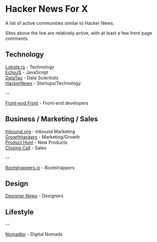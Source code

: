 # Hacker News For X

A list of active communities similar to Hacker News.

Sites above the line are relatively active, with at least a few front page comments.

## Technology

[Lobste.rs](https://lobste.rs/) - Technology  
[EchoJS](http://www.echojs.com/) - JavaScript  
[DataTau](http://www.datatau.com/) - Data Scientists  
[HackerNews](https://news.ycombinator.com/) - Startups/Technology  

--

[Front-end Front](http://frontendfront.com/) - Front-end developers

## Business / Marketing / Sales

[Inbound.org](http://inbound.org/) - Inbound Marketing  
[Growthhackers](http://growthhackers.com/) - Marketing/Growth  
[Product Hunt](http://www.producthunt.com/) - New Products  
[Closing Call](http://closingcall.co/) - Sales  

--

[Bootstrappers.io](http://www.bootstrappers.io/) - Bootstrappers  

## Design

[Designer News](https://www.designernews.co/) - Designers  

## Lifestyle

--

[Nomadler](http://nomadler.com/) - Digital Nomads  
